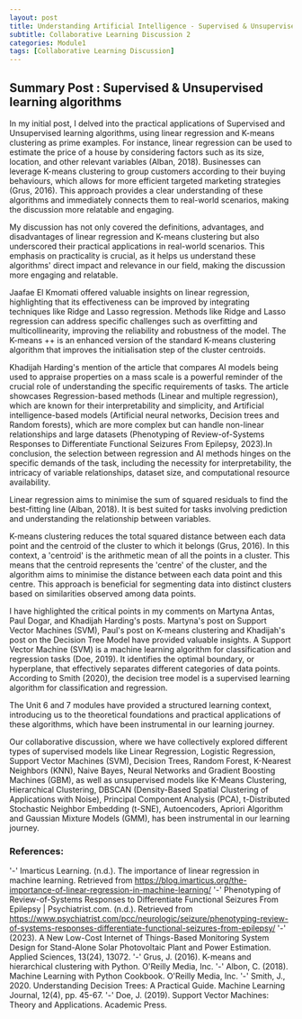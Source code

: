```yaml
---
layout: post
title: Understanding Artificial Intelligence - Supervised & Unsupervised learning algorithms
subtitle: Collaborative Learning Discussion 2
categories: Module1
tags: [Collaborative Learning Discussion]
---
```

 
## Summary Post : Supervised & Unsupervised learning algorithms

In my initial post, I delved into the practical applications of Supervised and Unsupervised learning algorithms, using linear regression and K-means clustering as prime examples. For instance, linear regression can be used to estimate the price of a house by considering factors such as its size, location, and other relevant variables (Alban, 2018). Businesses can leverage K-means clustering to group customers according to their buying behaviours, which allows for more efficient targeted marketing strategies (Grus, 2016). This approach provides a clear understanding of these algorithms and immediately connects them to real-world scenarios, making the discussion more relatable and engaging.

My discussion has not only covered the definitions, advantages, and disadvantages of linear regression and K-means clustering but also underscored their practical applications in real-world scenarios. This emphasis on practicality is crucial, as it helps us understand these algorithms' direct impact and relevance in our field, making the discussion more engaging and relatable.

Jaafae El Kmomati offered valuable insights on linear regression, highlighting that its effectiveness can be improved by integrating techniques like Ridge and Lasso regression. Methods like Ridge and Lasso regression can address specific challenges such as overfitting and multicollinearity, improving the reliability and robustness of the model. The K-means ++ is an enhanced version of the standard K-means clustering algorithm that improves the initialisation step of the cluster centroids.

Khadijah Harding's mention of the article that compares AI models being used to appraise properties on a mass scale is a powerful reminder of the crucial role of understanding the specific requirements of tasks. The article showcases Regression-based methods (Linear and multiple regression), which are known for their interpretability and simplicity, and Artificial intelligence-based models (Artificial neural networks, Decision trees and Random forests), which are more complex but can handle non-linear relationships and large datasets (Phenotyping of Review-of-Systems Responses to Differentiate Functional Seizures From Epilepsy, 2023).In conclusion, the selection between regression and AI methods hinges on the specific demands of the task, including the necessity for interpretability, the intricacy of variable relationships, dataset size, and computational resource availability.

Linear regression aims to minimise the sum of squared residuals to find the best-fitting line (Alban, 2018). It is best suited for tasks involving prediction and understanding the relationship between variables.

K-means clustering reduces the total squared distance between each data point and the centroid of the cluster to which it belongs (Grus, 2016). In this context, a 'centroid' is the arithmetic mean of all the points in a cluster. This means that the centroid represents the 'centre' of the cluster, and the algorithm aims to minimise the distance between each data point and this centre. This approach is beneficial for segmenting data into distinct clusters based on similarities observed among data points.

I have highlighted the critical points in my comments on Martyna Antas, Paul Dogar, and Khadijah Harding's posts. Martyna's post on Support Vector Machines (SVM), Paul's post on K-means clustering and Khadijah's post on the Decision Tree Model have provided valuable insights. A Support Vector Machine (SVM) is a machine learning algorithm for classification and regression tasks (Doe, 2019). It identifies the optimal boundary, or hyperplane, that effectively separates different categories of data points. According to Smith (2020), the decision tree model is a supervised learning algorithm for classification and regression.

The Unit 6 and 7 modules have provided a structured learning context, introducing us to the theoretical foundations and practical applications of these algorithms, which have been instrumental in our learning journey.

Our collaborative discussion, where we have collectively explored different types of supervised models like Linear Regression, Logistic Regression, Support Vector Machines (SVM), Decision Trees, Random Forest, K-Nearest Neighbors (KNN), Naive Bayes, Neural Networks and Gradient Boosting Machines (GBM), as well as unsupervised models like K-Means Clustering, Hierarchical Clustering, DBSCAN (Density-Based Spatial Clustering of Applications with Noise), Principal Component Analysis (PCA), t-Distributed Stochastic Neighbor Embedding (t-SNE), Autoencoders, Apriori Algorithm and Gaussian Mixture Models (GMM), has been instrumental in our learning journey.

### References:

'-' Imarticus Learning. (n.d.). The importance of linear regression in machine learning. Retrieved from https://blog.imarticus.org/the-importance-of-linear-regression-in-machine-learning/
'-' Phenotyping of Review-of-Systems Responses to Differentiate Functional Seizures From Epilepsy | Psychiatrist.com. (n.d.). Retrieved from https://www.psychiatrist.com/pcc/neurologic/seizure/phenotyping-review-of-systems-responses-differentiate-functional-seizures-from-epilepsy/
'-' (2023). A New Low-Cost Internet of Things-Based Monitoring System Design for Stand-Alone Solar Photovoltaic Plant and Power Estimation. Applied Sciences, 13(24), 13072.
'-' Grus, J. (2016). K-means and hierarchical clustering with Python. O'Reilly Media, Inc.
'-' Albon, C. (2018). Machine Learning with Python Cookbook. O'Reilly Media, Inc.
'-' Smith, J., 2020. Understanding Decision Trees: A Practical Guide. Machine Learning Journal, 12(4), pp. 45-67.
'-' Doe, J. (2019). Support Vector Machines: Theory and Applications. Academic Press.
